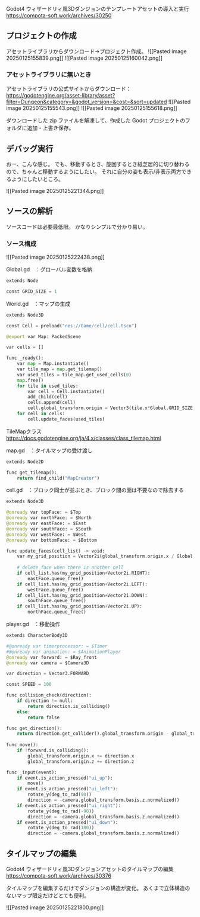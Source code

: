 
Godot4 ウィザードリィ風3Dダンジョンのテンプレートアセットの導入と実行
https://compota-soft.work/archives/30250

## プロジェクトの作成

アセットライブラリからダウンロード→プロジェクト作成。
![[Pasted image 20250125155839.png]]
![[Pasted image 20250125160042.png]]

### アセットライブラリに無いとき

アセットライブラリの公式サイトからダウンロード：
https://godotengine.org/asset-library/asset?filter=Dungeon&category=&godot_version=&cost=&sort=updated
![[Pasted image 20250125155543.png]]
![[Pasted image 20250125155618.png]]

ダウンロードした zip ファイルを解凍して、作成した Godot プロジェクトのフォルダに追加・上書き保存。

## デバッグ実行

おー、こんな感じ。
でも、移動するとき、旋回するとき紙芝居的に切り替わるので、ちゃんと移動するようにしたい。
それに自分の姿も表示/非表示両方できるようにしたいところ。

![[Pasted image 20250125221344.png]]

## ソースの解析

ソースコードは必要最低限。
かなりシンプルで分かり易い。

### ソース構成
![[Pasted image 20250125222438.png]]

Global.gd　：グローバル変数を格納
```python
extends Node

const GRID_SIZE = 1
```

World.gd　：マップの生成
```python
extends Node3D

const Cell = preload("res://Game/cell/cell.tscn")

@export var Map: PackedScene

var cells = []

func _ready():
	var map = Map.instantiate()
	var tile_map = map.get_tilemap()
	var used_tiles = tile_map.get_used_cells(0)
	map.free()
	for tile in used_tiles:
		var cell = Cell.instantiate()
		add_child(cell)
		cells.append(cell)
		cell.global_transform.origin = Vector3(tile.x*Global.GRID_SIZE, 0, tile.y*Global.GRID_SIZE)
	for cell in cells:
		cell.update_faces(used_tiles)
```

TileMapクラス
https://docs.godotengine.org/ja/4.x/classes/class_tilemap.html


map.gd　：タイルマップの受け渡し
```python
extends Node2D

func get_tilemap():
	return find_child("MapCreator")
```

cell.gd　：ブロック同士が並ぶとき、ブロック間の面は不要なので除去する
```python
extends Node3D

@onready var topFace: = $Top
@onready var northFace: = $North
@onready var eastFace: = $East
@onready var southFace: = $South
@onready var westFace: = $West
@onready var bottomFace: = $Bottom

func update_faces(cell_list) -> void:
	var my_grid_position = Vector2i(global_transform.origin.x / Global.GRID_SIZE, global_transform.origin.z / 1)
	
	# delete face when there is another cell
	if cell_list.has(my_grid_position+Vector2i.RIGHT):
		eastFace.queue_free()
	if cell_list.has(my_grid_position+Vector2i.LEFT):
		westFace.queue_free()
	if cell_list.has(my_grid_position+Vector2i.DOWN):
		southFace.queue_free()
	if cell_list.has(my_grid_position+Vector2i.UP):
		northFace.queue_free()
```

player.gd　：移動操作
```python
extends CharacterBody3D

#@onready var timerprocessor: = $Timer
#@onready var animation: = $AnimationPlayer
@onready var forward: = $Ray_front
@onready var camera = $Camera3D	

var direction = Vector3.FORWARD

const SPEED = 100

func collision_check(direction):
	if direction != null:
		return direction.is_colliding()
	else:
		return false

func get_direction():
	return direction.get_collider().global_transform.origin - global_transform.origin
	
func move():
	if !forward.is_colliding():
		global_transform.origin.x += direction.x
		global_transform.origin.z += direction.z

func _input(event):
	if event.is_action_pressed("ui_up"):
		move()
	if event.is_action_pressed("ui_left"):
		rotate_y(deg_to_rad(90))
		direction = -camera.global_transform.basis.z.normalized()
	if event.is_action_pressed("ui_right"):
		rotate_y(deg_to_rad(-90))
		direction = -camera.global_transform.basis.z.normalized()
	if event.is_action_pressed("ui_down"):
		rotate_y(deg_to_rad(180))
		direction = -camera.global_transform.basis.z.normalized()
```


## タイルマップの編集

Godot4 ウィザードリィ風3Dダンジョンアセットのタイルマップの編集
https://compota-soft.work/archives/30376

タイルマップを編集するだけでダンジョンの構造が変化。
あくまで立体構造のないマップ限定だけどとても便利。

![[Pasted image 20250125221800.png]]





